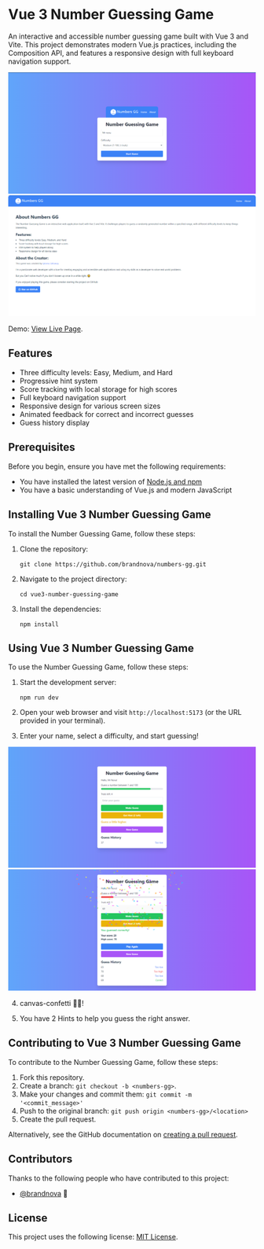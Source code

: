 # Vue 3 Number Guessing Game

An interactive and accessible number guessing game built with Vue 3 and Vite. This project demonstrates modern Vue.js practices, including the Composition API, and features a responsive design with full keyboard navigation support.

![Game Interface](./src/assets/images/Screenshot%20(372).png)
![Game Interface](./src/assets/images/Screenshot%20(373).png)

Demo: [View Live Page](https://brandnova.github.io/numbers-gg/).

## Features

- Three difficulty levels: Easy, Medium, and Hard
- Progressive hint system
- Score tracking with local storage for high scores
- Full keyboard navigation support
- Responsive design for various screen sizes
- Animated feedback for correct and incorrect guesses
- Guess history display

## Prerequisites

Before you begin, ensure you have met the following requirements:

- You have installed the latest version of [Node.js and npm](https://nodejs.org/)
- You have a basic understanding of Vue.js and modern JavaScript

## Installing Vue 3 Number Guessing Game

To install the Number Guessing Game, follow these steps:

1. Clone the repository:
   ```
   git clone https://github.com/brandnova/numbers-gg.git
   ```

2. Navigate to the project directory:
   ```
   cd vue3-number-guessing-game
   ```

3. Install the dependencies:
   ```
   npm install
   ```

## Using Vue 3 Number Guessing Game

To use the Number Guessing Game, follow these steps:

1. Start the development server:
   ```
   npm run dev
   ```

2. Open your web browser and visit `http://localhost:5173` (or the URL provided in your terminal).

3. Enter your name, select a difficulty, and start guessing!

![Gameplay Screenshot](./src/assets/images/Screenshot%20(368).png)
![Gameplay Screenshot](./src/assets/images/Screenshot%20(371).png)

4. canvas-confetti 🎉🎊!


4. You have 2 Hints to help you guess the right answer.

## Contributing to Vue 3 Number Guessing Game

To contribute to the Number Guessing Game, follow these steps:

1. Fork this repository.
2. Create a branch: `git checkout -b <numbers-gg>`.
3. Make your changes and commit them: `git commit -m '<commit_message>'`
4. Push to the original branch: `git push origin <numbers-gg>/<location>`
5. Create the pull request.

Alternatively, see the GitHub documentation on [creating a pull request](https://help.github.com/articles/creating-a-pull-request/).

## Contributors

Thanks to the following people who have contributed to this project:

* [@brandnova](https://github.com/brandnova) 📖

## License

This project uses the following license: [MIT License](https://opensource.org/licenses/MIT).